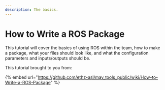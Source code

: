 ```yaml
---
description: The basics.
---
```


# How to Write a ROS Package

This tutorial will cover the basics of using ROS within the team, how to make a package, what your files should look like, and what the configuration parameters and inputs/outputs should be.

This tutorial brought to you from:

{% embed url="https://github.com/ethz-asl/mav_tools_public/wiki/How-to-Write-a-ROS-Package" %}

